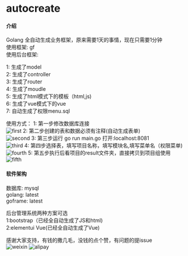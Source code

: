 # autocreate

#### 介绍
Golang 全自动生成业务框架，原来需要1天的事情，现在只需要1分钟<br/>
使用框架: gf<br/>
使用后台框架:<br/>

1: 生成了model<br/>
2: 生成了controller<br/>
3: 生成了router<br/>
4: 生成了moudle<br/>
5: 生成了html模式下的模板（html,js)<br/>
6: 生成了vue模式下的vue<br/>
7: 自动生成了权限menu.sql<br/>

使用方式：
1: 第一步修改数据库连接<br/>
![first](https://github.com/CrazyRocks/autocreate/blob/master/intro/1.jpg)
2: 第二步创建的表和数据必须有注释(自动生成表单)<br/>
![second](https://github.com/CrazyRocks/autocreate/blob/master/intro/2.jpg)
3: 第三步运行 go run main.go 打开:localhost:8081<br/>
![third](https://github.com/CrazyRocks/autocreate/blob/master/intro/3.jpg)
4: 第四步选择表，填写项目名称，填写模块名,填写菜单名（权限菜单)<br/>
![fourth](https://github.com/CrazyRocks/autocreate/blob/master/intro/3.jpg)
5: 第五步执行后看项目的result文件夹，直接拷贝到项目组使用<br/>
![fifth](https://github.com/CrazyRocks/autocreate/blob/master/intro/3.jpg)

#### 软件架构
数据库: mysql<br/>
golang: latest<br/>
goframe: latest<br/>

后台管理系统两种方案可选<br/>
1:bootstrap（已经全自动生成了JS和html)<br/>
2:elementui Vue(已经全自动生成了Vue)<br/>

感谢大家支持，有钱的撒几毛，没钱的点个赞，有问题的提issue<br/>
![weixin](https://github.com/CrazyRocks/autocreate/blob/master/intro/weixin.jpg)
![alipay](https://github.com/CrazyRocks/autocreate/blob/master/intro/weixin.jpg)